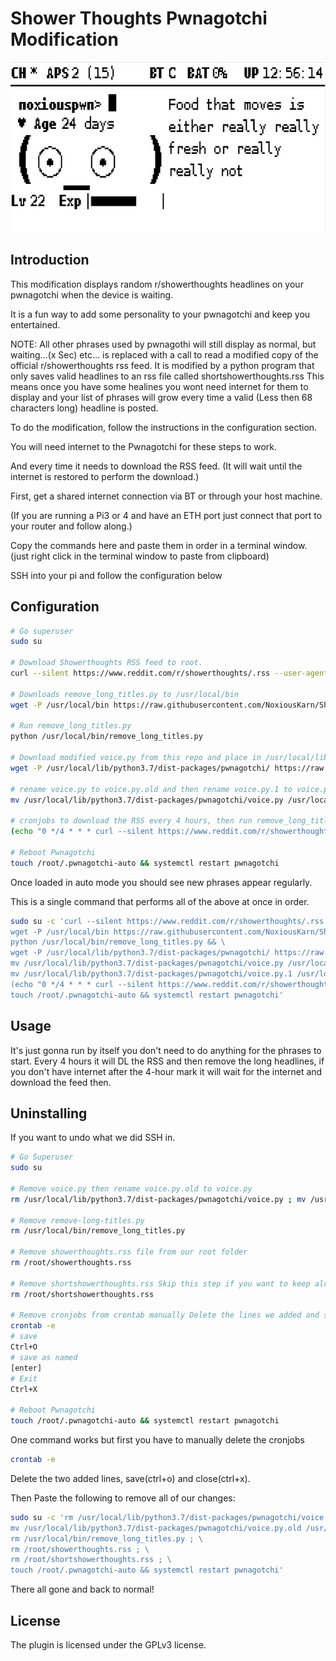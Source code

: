 # Shower Thoughts Pwnagotchi Modification

<img src="doc/attachments/showerthoughts.gif" width="631" height="272"/>

## Introduction

This modification displays random r/showerthoughts headlines on your pwnagotchi when the device is waiting. 

It is a fun way to add some personality to your pwnagotchi and keep you entertained.

NOTE: All other phrases used by pwnagothi will still display as normal, but waiting...(x Sec) etc... is replaced with a call to read a modified copy of the official r/showerthoughts rss feed. 
It is modified by a python program that only saves valid headlines to an rss file called shortshowerthoughts.rss
This means once you have some healines you wont need internet for them to display and your list of phrases will grow every time a valid (Less then 68 characters long) headline is posted.


To do the modification, follow the instructions in the configuration section. 

You will need internet to the Pwnagotchi for these steps to work.

And every time it needs to download the RSS feed. (It will wait until the internet is restored to perform the download.)

First, get a shared internet connection via BT or through your host machine. 

(If you are running a Pi3 or 4 and have an ETH port just connect that port to your router and follow along.)

Copy the commands here and paste them in order in a terminal window. (just right click in the terminal window to paste from clipboard)

SSH into your pi and follow the configuration below

## Configuration

```bash
# Go superuser
sudo su

# Download Showerthoughts RSS feed to root. 
curl --silent https://www.reddit.com/r/showerthoughts/.rss --user-agent 'Mozilla' --output /root/showerthoughts.rss

# Downloads remove_long_titles.py to /usr/local/bin
wget -P /usr/local/bin https://raw.githubusercontent.com/NoxiousKarn/Showerthoughts/main/remove_long_titles.py

# Run remove_long_titles.py
python /usr/local/bin/remove_long_titles.py

# Download modified voice.py from this repo and place in /usr/local/lib/python3.7/dist-packages/pwnagotchi/ it should save as voice.py.1
wget -P /usr/local/lib/python3.7/dist-packages/pwnagotchi/ https://raw.githubusercontent.com/NoxiousKarn/Showerthoughts/main/voice.py

# rename voice.py to voice.py.old and then rename voice.py.1 to voice.py.
mv /usr/local/lib/python3.7/dist-packages/pwnagotchi/voice.py /usr/local/lib/python3.7/dist-packages/pwnagotchi/voice.py.old ; mv /usr/local/lib/python3.7/dist-packages/pwnagotchi/voice.py.1 /usr/local/lib/python3.7/dist-packages/pwnagotchi/voice.py

# cronjobs to download the RSS every 4 hours, then run remove_long_titles.py to remove long Headlines in the feed file every 4 hours
(echo "0 */4 * * * curl --silent https://www.reddit.com/r/showerthoughts/.rss --user-agent 'Mozilla' --output showerthoughts.rss" ; echo "0 */4 * * * /usr/bin/python3 /usr/local/bin/remove_long_titles.py >/dev/null 2>&1") | crontab -

# Reboot Pwnagotchi
touch /root/.pwnagotchi-auto && systemctl restart pwnagotchi


```

Once loaded in auto mode you should see new phrases appear regularly.

This is a single command that performs all of the above at once in order.
```bash
sudo su -c 'curl --silent https://www.reddit.com/r/showerthoughts/.rss --user-agent "Mozilla" --output /root/showerthoughts.rss && \
wget -P /usr/local/bin https://raw.githubusercontent.com/NoxiousKarn/Showerthoughts/main/remove_long_titles.py && \
python /usr/local/bin/remove_long_titles.py && \
wget -P /usr/local/lib/python3.7/dist-packages/pwnagotchi/ https://raw.githubusercontent.com/NoxiousKarn/Showerthoughts/main/voice.py && \
mv /usr/local/lib/python3.7/dist-packages/pwnagotchi/voice.py /usr/local/lib/python3.7/dist-packages/pwnagotchi/voice.py.old && \
mv /usr/local/lib/python3.7/dist-packages/pwnagotchi/voice.py.1 /usr/local/lib/python3.7/dist-packages/pwnagotchi/voice.py && \
(echo "0 */4 * * * curl --silent https://www.reddit.com/r/showerthoughts/.rss --user-agent 'Mozilla' --output showerthoughts.rss" ; echo "0 */4 * * * /usr/bin/python3 /usr/local/bin/remove_long_titles.py >/dev/null 2>&1") | crontab - && \
touch /root/.pwnagotchi-auto && systemctl restart pwnagotchi'

```
## Usage
It's just gonna run by itself you don't need to do anything for the phrases to start. Every 4 hours it will DL the RSS and then remove the long headlines, if you don't have internet after the 4-hour mark it will wait for the internet and download the feed then. 


## Uninstalling
If you want to undo what we did SSH in.
```bash
# Go Superuser
sudo su

# Remove voice.py then rename voice.py.old to voice.py
rm /usr/local/lib/python3.7/dist-packages/pwnagotchi/voice.py ; mv /usr/local/lib/python3.7/dist-packages/pwnagotchi/voice.py.old /usr/local/lib/python3.7/dist-packages/pwnagotchi/voice.py

# Remove remove-long-titles.py
rm /usr/local/bin/remove_long_titles.py

# Remove showerthoughts.rss file from our root folder
rm /root/showerthoughts.rss

# Remove shortshowerthoughts.rss Skip this step if you want to keep already collected headlines for reinstall
rm /root/shortshowerthoughts.rss

# Remove cronjobs from crontab manually Delete the lines we added and save
crontab -e
# save
Ctrl+O
# save as named
[enter]
# Exit
Ctrl+X

# Reboot Pwnagotchi
touch /root/.pwnagotchi-auto && systemctl restart pwnagotchi

```
One command works but first you have to manually delete the cronjobs
```bash
crontab -e
```
Delete the two added lines, save(ctrl+o) and close(ctrl+x). 

Then Paste the following to remove all of our changes:

```bash
sudo su -c 'rm /usr/local/lib/python3.7/dist-packages/pwnagotchi/voice.py ; \
mv /usr/local/lib/python3.7/dist-packages/pwnagotchi/voice.py.old /usr/local/lib/python3.7/dist-packages/pwnagotchi/voice.py ; \
rm /usr/local/bin/remove_long_titles.py ; \
rm /root/showerthoughts.rss ; \
rm /root/shortshowerthoughts.rss ; \
touch /root/.pwnagotchi-auto && systemctl restart pwnagotchi'
```
   There all gone and back to normal!

## License
The plugin is licensed under the GPLv3 license.
